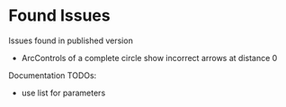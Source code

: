 Found Issues
============

Issues found in published version

+ ArcControls of a complete circle show incorrect arrows at distance 0

Documentation TODOs:

+ use list for parameters

